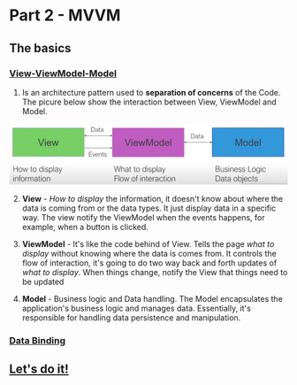 # Part 2 - MVVM

## The basics

### [View-ViewModel-Model](https://youtu.be/DuNLR_NJv8U?t=3454)

1. Is an architecture pattern used to **separation of concerns** of the Code. The picure below show the interaction between View, ViewModel and Model.

<p align="center">
    <img src="part-2-mvvm-imgs/view-viewModel-model.png" />
</p>  

2. **View** -  *How to display* the information, it doesn't know about where the data is coming from or the data types. It just display data in a specific way. The view notify the ViewModel when the events happens, for example, when a button is clicked.

3. **ViewModel** - It's like the code behind of View. Tells the page *what to display* without knowing where the data is comes from. It controls the flow of interaction, it's going to do two way back and forth updates of *what to display*. When things change, notify the View that things need to be updated

4. **Model** - Business logic and Data handling. The Model encapsulates the application's business logic and manages data. Essentially, it's responsible for handling data persistence and manipulation.

### [Data Binding](https://youtu.be/DuNLR_NJv8U?t=3632)

## [Let's do it!](https://youtu.be/DuNLR_NJv8U?t=4139)